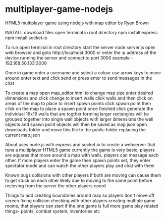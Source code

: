 # multiplayer-game-nodejs
HTML5 multiplayer game using nodejs with map editor
by Ryan Brown

INSTALL
download files
open terminal in root directory
  npm install express
  npm install socket.io

To run 
  open terminal in root directory start the server
    node server.js
  open web browser and goto http://localhost:3000
  or enter the ip address of the device running the server and connect to port 3000
  example - 192.168.50.133:3000

Once in game enter a username and select a colour
  use arrow keys to move around
  enter text and click send or press enter to send messages in the chat

To create a map
  open map_editor.html
  to change map size enter desired dimensions and click change
  to insert walls click walls and then click on areas of the map to place
  to insert spawn points click spwan point then click on the map to place a spawn point
  once finished click generate
    the individual 16x16 walls that are togther forming larger rectangles will be grouped together
    into single wall objects with larger dimensions
    the wall objects and spawn point objects will then be saved as map.json
    open downloads folder and move this file to the public folder replacing the current map.json

About
  uses node.js with express and socket.io to create a webserver that runs a multiplayer HTML5 game
  currently the game is very basic, players are squares that move around a map with walls, players 
  can message each other. If more players enter the game then spawn points set, they enter spectator 
  mode and can watch the other players play and chat with them
  
Known bugs
  collisions with other players if both are moving can cause them to get stuck on each other
  likely due to moving to the same point before recieving from the server the other players coord
  
Things to add
  creating boundaries around map so players don't move off screen
  fixing collision checking with other players
  creating multiple game rooms, that players can start if the one game is full
  more game play related things- points, combat system, inventories etc 
